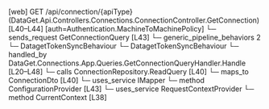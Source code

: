 [web] GET /api/connection/{apiType}  (DataGet.Api.Controllers.Connections.ConnectionController.GetConnection)  [L40–L44] [auth=Authentication.MachineToMachinePolicy]
  └─ sends_request GetConnectionQuery [L43]
    └─ generic_pipeline_behaviors 2
      └─ DatagetTokenSyncBehaviour
      └─ DatagetTokenSyncBehaviour
    └─ handled_by DataGet.Connections.App.Queries.GetConnectionQueryHandler.Handle [L20–L48]
      └─ calls ConnectionRepository.ReadQuery [L40]
      └─ maps_to ConnectionDto [L40]
      └─ uses_service IMapper
        └─ method ConfigurationProvider [L43]
      └─ uses_service RequestContextProvider
        └─ method CurrentContext [L38]

